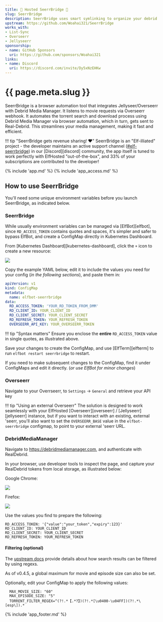 ```yaml
---
title: 🧝 Hosted SeerrBridge 🌉
slug: SeerrBridge
description: SeerrBridge uses smart symlinking to organize your debrid libraries for tidy streaming from Plex
upstream: https://github.com/Woahai321/SeerrBridge
works_with:
- List-Sync
- Overseerr
- Jellyseerr
sponsorship:
- name: GitHub Sponsors
  uri: https://github.com/sponsors/Woahai321
links:
- name: Discord
  uri: https://discord.com/invite/Dy5xNzEHKw
---
```


# {{ page.meta.slug }}

SeerrBridge is a browser automation tool that integrates Jellyseer/Overseerr with Debrid Media Manager. It listens to movie requests via Overseerr webhook. It automates the torrent search and download process using Debrid Media Manager via browser automation, which in turn, gets sent to Real-Debrid. This streamlines your media management, making it fast and efficient.

!!! tip "SeerrBridge gets revenue sharing! :heart:"
    SeerrBridge is an "Elf-illiated" project - the developer maintains an active support channel ([#elf-seerrbridge](https://discord.com/channels/396055506072109067/1345126741118550046)) in our [Discord][discord] community, the app itself is tuned to work perfectly with ElfHosted "out-of-the-box", and 33% of your subscriptions are contributed to the developer!

{% include 'app.md' %}
{% include 'app_access.md' %}

## How to use SeerrBridge

You'll need some unique environment variables before you launch SeerrBridge, as indicated below.

### SeerrBridge

While usually environment variables can be managed via [ElfBot][elfbot], since `RD_ACCESS_TOKEN` contains quotes and spaces, it's simpler and safer to bypass ElfBot, and create a ConfigMap directly in Kubernetes Dashboard.

From [Kubernetes Dashboard][kubernetes-dashboard], click the `+` icon to create a new resource:

![](/images/gluetun-configmap-1.png)

Copy the example YAML below, edit it to include the values you need for your config (*in the following sections*), and paste them in:

```yaml
apiVersion: v1
kind: ConfigMap
metadata:
  name: elfbot-seerrbridge
data:
  RD_ACCESS_TOKEN: 'YOUR_RD_TOKEN_FROM_DMM'
  RD_CLIENT_ID: YOUR_CLIENT_ID
  RD_CLIENT_SECRET: YOUR_CLIENT_SECRET
  RD_REFRESH_TOKEN: YOUR_REFRESH_TOKEN
  OVERSEERR_API_KEY: YOUR_OVERSEERR_TOKEN
```

!!! tip "Syntax matters"
    Ensure you enclose the **entire** `RD_ACCESS_TOKEN` value in single quotes, as illustrated above.

Save your changes to create the ConfigMap, and use [ElfTerm][elfterm] to run `elfbot restart seerrbridge` to restart.

If you need to make subsequent changes to the ConfigMap, find it under ConfigMaps and edit it directly. (*or use ElfBot for minor changes*)

### Overseerr

Navigate to your Overrseerr, to `Settings` -> `General` and retrieve your API key

!!! tip "Using an external Overseerr"
    The solution is designed to work seamlessly with your ElfHosted [Overseerr][overseerr] / [Jellyseerr][jellyseerr] instance, but if you want to interact with an existing, external 'seerr, you'll also want to set the `OVERSEERR_BASE` value in the `elfbot-seerrbridge` configmap, to point to your external 'seerr URL.

### DebridMediaManager

Navigate to https://debridmediamanager.com, and authenticate with RealDebrid.

In your browser, use developer tools to inspect the page, and capture your RealDebrid tokens from local storage, as illustrated below:

Google Chrome:

![](/images/seerrbridge_dmm_setup.png)

Firefox:

![](/images/seerrbridge_dmm_setup_firefox.png)

Use the values you find to prepare the following:

```
RD_ACCESS_TOKEN: '{"value":"your_token","expiry":123}'
RD_CLIENT_ID: YOUR_CLIENT_ID
RD_CLIENT_SECRET: YOUR_CLIENT_SECRET
RD_REFRESH_TOKEN: YOUR_REFRESH_TOKEN
```

#### Filtering (optional)

The [upstream docs](https://github.com/Woahai321/SeerrBridge?tab=readme-ov-file#-custom-regex-filtering) provide details about how search results can be filtered by using regexs.

As of v0.4.5, a global maximum for movie and episode size can also be set.

Optionally, edit your ConfigMap to apply the following values:

```
  MAX_MOVIE_SIZE: "60"
  MAX_EPISODE_SIZE: "5"
  TORRENT_FILTER_REGEX=^(?!.*【.*?】)(?!.*[\u0400-\u04FF])(?!.*\[esp\]).*
```


{% include 'app_footer.md' %}
